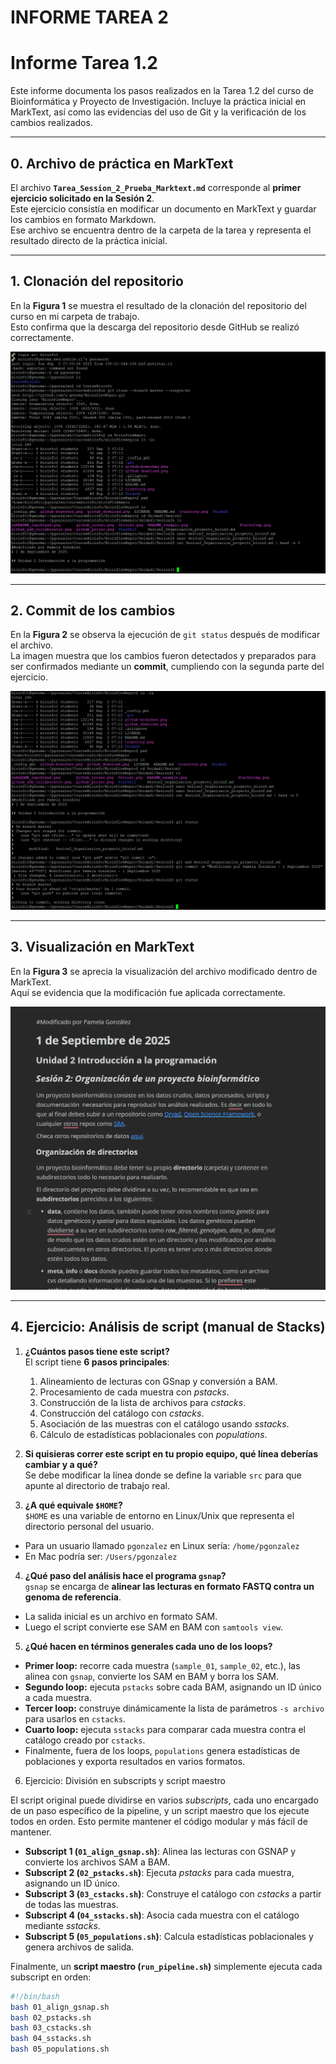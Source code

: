 # INFORME TAREA 2
# Informe Tarea 1.2

Este informe documenta los pasos realizados en la Tarea 1.2 del curso de Bioinformática y Proyecto de Investigación. Incluye la práctica inicial en MarkText, así como las evidencias del uso de Git y la verificación de los cambios realizados.

---

## 0. Archivo de práctica en MarkText

El archivo **`Tarea_Session_2_Prueba_Marktext.md`** corresponde al **primer ejercicio solicitado en la Sesión 2**.  
Este ejercicio consistía en modificar un documento en MarkText y guardar los cambios en formato Markdown.  
Ese archivo se encuentra dentro de la carpeta de la tarea y representa el resultado directo de la práctica inicial.

---

## 1. Clonación del repositorio

En la **Figura 1** se muestra el resultado de la clonación del repositorio del curso en mi carpeta de trabajo.  
Esto confirma que la descarga del repositorio desde GitHub se realizó correctamente.

![Figura 1: Clonación del repositorio](clonacion_repositorio_Bioinfo1.png)

---

## 2. Commit de los cambios

En la **Figura 2** se observa la ejecución de `git status` después de modificar el archivo.  
La imagen muestra que los cambios fueron detectados y preparados para ser confirmados mediante un **commit**, cumpliendo con la segunda parte del ejercicio.

![Figura 2: Commit y git status](Commint_gitstatus_Modificacion_session_2_exercises.png)

---

## 3. Visualización en MarkText

En la **Figura 3** se aprecia la visualización del archivo modificado dentro de MarkText.  
Aquí se evidencia que la modificación fue aplicada correctamente.

![Figura 3: Modificación en MarkText](Visualizacion_Marktext_Modificacion_Session2.png)

---

## 4. Ejercicio: Análisis de script (manual de Stacks)

1. **¿Cuántos pasos tiene este script?**  
   El script tiene **6 pasos principales**:  
   1) Alineamiento de lecturas con GSnap y conversión a BAM.  
   2) Procesamiento de cada muestra con *pstacks*.  
   3) Construcción de la lista de archivos para *cstacks*.  
   4) Construcción del catálogo con *cstacks*.  
   5) Asociación de las muestras con el catálogo usando *sstacks*.  
   6) Cálculo de estadísticas poblacionales con *populations*.  

2. **Si quisieras correr este script en tu propio equipo, qué línea deberías cambiar y a qué?**  
   Se debe modificar la línea donde se define la variable `src` para que apunte al directorio de trabajo real.  
   
3. **¿A qué equivale `$HOME`?**  
`$HOME` es una variable de entorno en Linux/Unix que representa el directorio personal del usuario.  
- Para un usuario llamado `pgonzalez` en Linux sería: `/home/pgonzalez`  
- En Mac podría ser: `/Users/pgonzalez`  

4. **¿Qué paso del análisis hace el programa `gsnap`?**  
`gsnap` se encarga de **alinear las lecturas en formato FASTQ contra un genoma de referencia**.  
- La salida inicial es un archivo en formato SAM.  
- Luego el script convierte ese SAM en BAM con `samtools view`.  

5. **¿Qué hacen en términos generales cada uno de los loops?**  
- **Primer loop:** recorre cada muestra (`sample_01`, `sample_02`, etc.), las alinea con `gsnap`, convierte los SAM en BAM y borra los SAM.  
- **Segundo loop:** ejecuta `pstacks` sobre cada BAM, asignando un ID único a cada muestra.  
- **Tercer loop:** construye dinámicamente la lista de parámetros `-s archivo` para usarlos en `cstacks`.  
- **Cuarto loop:** ejecuta `sstacks` para comparar cada muestra contra el catálogo creado por `cstacks`.  
- Finalmente, fuera de los loops, `populations` genera estadísticas de poblaciones y exporta resultados en varios formatos.

6. Ejercicio: División en subscripts y script maestro

El script original puede dividirse en varios *subscripts*, cada uno encargado de un paso específico de la pipeline, y un script maestro que los ejecute todos en orden. Esto permite mantener el código modular y más fácil de mantener.

- **Subscript 1 (`01_align_gsnap.sh`)**: Alinea las lecturas con GSNAP y convierte los archivos SAM a BAM.
- **Subscript 2 (`02_pstacks.sh`)**: Ejecuta *pstacks* para cada muestra, asignando un ID único.
- **Subscript 3 (`03_cstacks.sh`)**: Construye el catálogo con *cstacks* a partir de todas las muestras.
- **Subscript 4 (`04_sstacks.sh`)**: Asocia cada muestra con el catálogo mediante *sstacks*.
- **Subscript 5 (`05_populations.sh`)**: Calcula estadísticas poblacionales y genera archivos de salida.

Finalmente, un **script maestro (`run_pipeline.sh`)** simplemente ejecuta cada subscript en orden:

```bash
#!/bin/bash
bash 01_align_gsnap.sh
bash 02_pstacks.sh
bash 03_cstacks.sh
bash 04_sstacks.sh
bash 05_populations.sh



